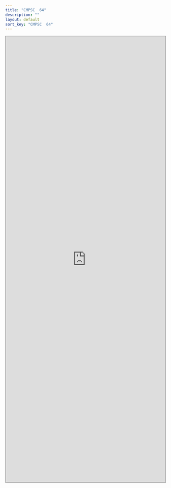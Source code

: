 ```yaml
---
title: "CMPSC  64"
description: ""
layout: default
sort_key: "CMPSC  64"
---
```


<style>
     iframe { width: 100%; height: 1400px; }
</style>

<iframe src="https://calendar.google.com/calendar/embed?height=600&wkst=1&bgcolor=%23ffffff&ctz=America%2FLos_Angeles&mode=WEEK&src=Y185M2Q0MDc2YTFhYTYyNjdiNTBlZmNmOTA5OWRiNThkODk2NmM5ODEwYmI5YjZiMzU4ODYzNWQ3NmZlMDhhMjU3QGdyb3VwLmNhbGVuZGFyLmdvb2dsZS5jb20&color=%23E67C73" style="border:solid 1px #777" width="800" height="600" frameborder="0" scrolling="no"></iframe>
